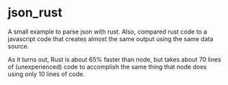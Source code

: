 # json_rust
A small example to parse json with rust. Also, compared rust code to a javascript code that creates almost the same output using the same data source.

As it turns out, Rust is about 65% faster than node, but takes about 70 lines of (unexperienced) code to accomplish the same thing that node does using only 10 lines of code.


